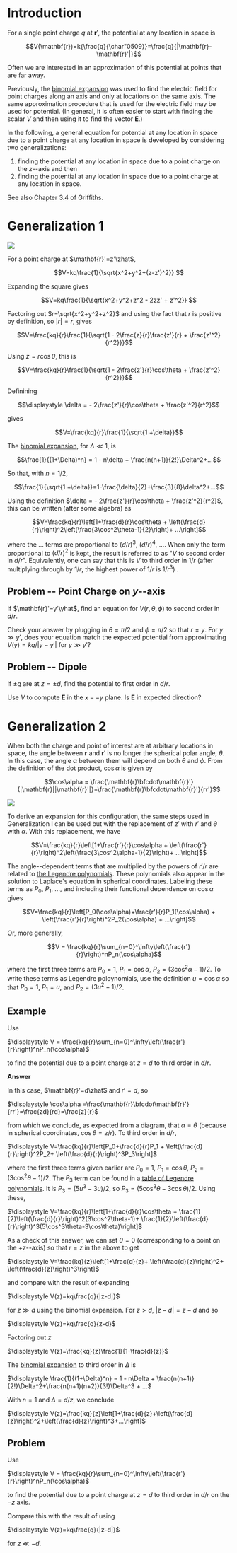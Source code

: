 # Introduction

For a single point charge $q$ at $\mathbf{r}'$, the potential at any location in space is

$$V(\mathbf{r})=k{\frac{q}{\char"0509}}=\frac{q}{|\mathbf{r}-\mathbf{r}'|}$$

Often we are interested in an approximation of this potential at points that are far away.

Previously, the [binomial expansion](binomial_expansion.html) was used to find the electric field for point charges along an axis and only at locations on the same axis. The same approximation procedure that is used for the electric field may be used for potential. (In general, it is often easier to start with finding the scalar $V$ and then using it to find the vector $\mathbf{E}$.)

In the following, a general equation for potential at any location in space due to a point charge at any location in space is developed by considering two generalizations:

1. finding the potential at any location in space due to a point charge on the $z$--axis and then
2. finding the potential at any location in space due to a point charge at any location in space.

See also Chapter 3.4 of Griffiths.

# Generalization 1

<img src="figures/Monopole_Expansion_I.svg"/>

For a point charge at $\mathbf{r}'=z'\zhat$, 

$$V=kq\frac{1}{\sqrt{x^2+y^2+(z-z')^2}} $$

Expanding the square gives

$$V=kq\frac{1}{\sqrt{x^2+y^2+z^2 - 2zz' + z'^2}} $$

Factoring out $r=\sqrt{x^2+y^2+z^2}$ and using the fact that $r$ is positive by definition, so $|r|=r$, gives

$$V=\frac{kq}{r}\frac{1}{\sqrt{1 - 2\frac{z}{r}\frac{z'}{r} + \frac{z'^2}{r^2}}}$$

Using $z=r\cos\theta$, this is

$$V=\frac{kq}{r}\frac{1}{\sqrt{1 - 2\frac{z'}{r}\cos\theta + \frac{z'^2}{r^2}}}$$


Definining 

$$\displaystyle \delta = - 2\frac{z'}{r}\cos\theta + \frac{z'^2}{r^2}$$

gives

$$V=\frac{kq}{r}\frac{1}{\sqrt{1 +\delta}}$$

The [binomial expansion](binomial_expansion.html), for $\Delta \ll 1$, is

$$\frac{1}{(1+\Delta)^n} = 1 - n\delta + \frac{n(n+1)}{2!}\Delta^2+...$$

So that, with $n=1/2$,

$$\frac{1}{\sqrt{1 +\delta}}=1-\frac{\delta}{2}+\frac{3}{8}\delta^2+...$$

Using the definition $\delta = - 2\frac{z'}{r}\cos\theta + \frac{z'^2}{r^2}$, this can be written (after some algebra) as

$$V=\frac{kq}{r}\left[1+\frac{d}{r}\cos\theta + \left(\frac{d}{r}\right)^2\left(\frac{3\cos^2\theta-1}{2}\right)+ ...\right]$$

where the $...$ terms are proportional to $(d/r)^3$, $(d/r)^4$, .... When only the term proportional to $(d/r)^2$ is kept, the result is referred to as "$V$ to second order in $d/r$". Equivalently, one can say that this is $V$ to third order in $1/r$ (after multiplying through by $1/r$, the highest power of $1/r$ is $1/r^3$) .

## Problem -- Point Charge on $y$--axis

If $\mathbf{r}'=y'\yhat$, find an equation for $V(r,\theta,\phi)$ to second order in $d/r$. 

Check your answer by plugging in $\theta=\pi/2$ and $\phi=\pi/2$ so that $r=y$. For $y\gg y'$, does your equation match the expected potential from approximating $V(y)=kq/|y-y'|$ for $y\gg y'$?

## Problem -- Dipole

If $\pm q$ are at $z=\pm d$, find the potential to first order in $d/r$.

Use $V$ to compute $\mathbf{E}$ in the $x--y$ plane. Is $\mathbf{E}$ in expected direction?

# Generalization 2

When both the charge and point of interest are at arbitrary locations in space, the angle between $\mathbf{r}$ and $\mathbf{r}'$ is no longer the spherical polar angle, $\theta$. In this case, the angle $\alpha$ between them will depend on both $\theta$ and $\phi$. From the definition of the dot product, $\cos\alpha$ is given by

$$\cos\alpha = \frac{\mathbf{r}\bfcdot\mathbf{r}'}{|\mathbf{r}||\mathbf{r}'|}=\frac{\mathbf{r}\bfcdot\mathbf{r}'}{rr'}$$

<img src="figures/Monopole_Expansion_II.svg"/>

To derive an expansion for this configuration, the same steps used in Generalization I can be used but with the replacement of $z'$ with $r'$ and $\theta$ with $\alpha$. With this replacement, we have

$$V=\frac{kq}{r}\left[1+\frac{r'}{r}\cos\alpha + \left(\frac{r'}{r}\right)^2\left(\frac{3\cos^2\alpha-1}{2}\right)+ ...\right]$$

The angle--dependent terms that are multiplied by the powers of $r'/r$ are related to [the Legendre polynomials](https://en.wikipedia.org/wiki/Legendre_polynomials). These polynomials also appear in the solution to Laplace's equation in spherical coordinates. Labeling these terms as $P_0$, $P_1$, ..., and including their functional dependence on $\cos\alpha$ gives

$$V=\frac{kq}{r}\left[P_0(\cos\alpha)+\frac{r'}{r}P_1(\cos\alpha) + \left(\frac{r'}{r}\right)^2P_2(\cos\alpha) + ...\right]$$

Or, more generally,

$$V = \frac{kq}{r}\sum_{n=0}^\infty\left(\frac{r'}{r}\right)^nP_n(\cos\alpha)$$

where the first three terms are $P_0=1$, $P_1=\cos\alpha$, $P_2=(3\cos^2\alpha-1)/2$. To write these terms as Legendre poloynomials, use the definition $u=\cos\alpha$ so that $P_0=1$, $P_1=u$, and $P_2=(3u^2-1)/2$.

## Example

Use

$\displaystyle V = \frac{kq}{r}\sum_{n=0}^\infty\left(\frac{r'}{r}\right)^nP_n(\cos\alpha)$

to find the potential due to a point charge at $z=d$ to third order in $d/r$.

**Answer**

In this case, $\mathbf{r}'=d\zhat$ and $r'=d$, so

$\displaystyle \cos\alpha =\frac{\mathbf{r}\bfcdot\mathbf{r}'}{rr'}=\frac{zd}{rd}=\frac{z}{r}$

from which we conclude, as expected from a diagram, that $\alpha=\theta$ (because in spherical coordinates, $\cos\theta = z/r$). To third order in $d/r$, 

$\displaystyle V=\frac{kq}{r}\left[P_0+\frac{d}{r}P_1 + \left(\frac{d}{r}\right)^2P_2+ \left(\frac{d}{r}\right)^3P_3\right]$

where the first three terms given earlier are $P_0=1$, $P_1=\cos\theta$, $P_2=(3\cos^2\theta-1)/2$. The $P_3$ term can be found in a [table of Legendre polynomials](https://en.wikipedia.org/wiki/Legendre_polynomials#Rodrigues'_formula_and_other_explicit_formulas). It is $P_3=(5u^3-3u)/2$, so $P_3=(5\cos^3\theta-3\cos\theta)/2$. Using these,

$\displaystyle V=\frac{kq}{r}\left[1+\frac{d}{r}\cos\theta + \frac{1}{2}\left(\frac{d}{r}\right)^2(3\cos^2\theta-1)+ \frac{1}{2}\left(\frac{d}{r}\right)^3(5\cos^3\theta-3\cos\theta)\right]$

As a check of this answer, we can set $\theta=0$ (corresponding to a point on the $+z$--axis) so that $r=z$ in the above to get

$\displaystyle V=\frac{kq}{z}\left[1+\frac{d}{z}+ \left(\frac{d}{z}\right)^2+ \left(\frac{d}{z}\right)^3\right]$

and compare with the result of expanding

$\displaystyle V(z)=kq\frac{q}{|z-d|}$

for $z\gg d$ using the binomial expansion. For $z\gt d$, $|z-d|=z-d$ and so

$\displaystyle V(z)=kq\frac{q}{z-d}$

Factoring out $z$

$\displaystyle V(z)=\frac{kq}{z}\frac{1}{1-\frac{d}{z}}$

The [binomial expansion](binomial_expansion.html) to third order in $\Delta$ is

$\displaystyle \frac{1}{(1+\Delta)^n} = 1 - n\Delta + \frac{n(n+1)}{2!}\Delta^2+\frac{n(n+1)(n+2)}{3!}\Delta^3 + ...$

With $n=1$ and $\Delta = d/z$, we conclude

$\displaystyle V(z)=\frac{kq}{z}\left[1+\frac{d}{z}+\left(\frac{d}{z}\right)^2+\left(\frac{d}{z}\right)^3+...\right]$

## Problem

Use

$\displaystyle V = \frac{kq}{r}\sum_{n=0}^\infty\left(\frac{r'}{r}\right)^nP_n(\cos\alpha)$

to find the potential due to a point charge at $z=d$ to third order in $d/r$ on the $-z$ axis.

Compare this with the result of using

$\displaystyle V(z)=kq\frac{q}{|z-d|}$

for $z\ll -d$.

